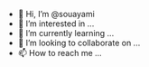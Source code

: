- 👋 Hi, I’m @souayami
- 👀 I’m interested in ...
- 🌱 I’m currently learning ...
- 💞️ I’m looking to collaborate on ...
- 📫 How to reach me ...

<!---
souayami/souayami is a ✨ special ✨ repository because its `README.md` (this file) appears on your GitHub profile.
You can click the Preview link to take a look at your changes.
--->
